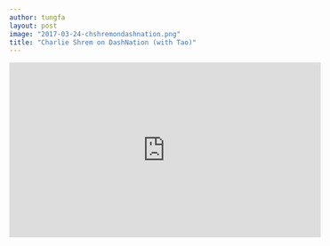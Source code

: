 ```yaml
---
author: tungfa
layout: post
image: "2017-03-24-chshremondashnation.png"
title: "Charlie Shrem on DashNation (with Tao)"
---
```

<iframe width="560" height="315" src="https://www.youtube.com/embed/nfaEf7tASQM" frameborder="0" allowfullscreen></iframe>

